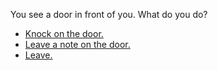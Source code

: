 You see a door in front of you. What do you do?

- [Knock on the door.](door.md)
- [Leave a note on the door.](note.md)
- [Leave.](door.md)

